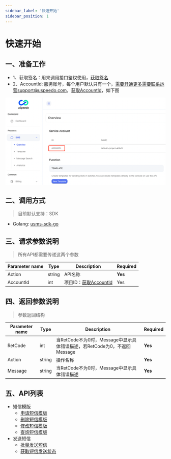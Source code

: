 ```yaml
---
sidebar_label: '快速开始'
sidebar_position: 1
---
```


# 快速开始

## 一、准备工作

- 1、获取签名：用来调用接口鉴权使用，[获取签名](/docs/sms/sdk/signature-2)
- 2、AccountId: 服务账号，每个用户默认只有一个，需要开通更多需要联系运营support@uspeedo.com，[获取AccountId](https://console.uspeedo.com/sms/overview)，如下图

![AccountId](/img/sdk/accountId.png)

## 二、调用方式

> 目前默认支持：SDK

- Golang: [usms-sdk-go](https://github.com/uSpeedo/usms-sdk-go)

## 三、请求参数说明

> 所有API都需要传递这两个参数

|Parameter name| Type |Description|Required|
|---|---|---|---|
| Action | string | API名称   | **Yes**  |
| AccountId | int | 项目ID：[获取AccountId](https://console.uspeedo.com/sms/overview)    | Yes |

## 四、返回参数说明

> 参数返回结构

|Parameter name|Type|Description|Required|
|---|---|---|---|
|RetCode|int|当RetCode不为0时，Message中显示具体错误描述，若RetCode为0，不返回Message|**Yes**|
|Action|string|操作名称|**Yes**|
|Message|string|当RetCode不为0时，Message中显示具体错误描述|**Yes**|

## 五、API列表

- 短信模版
  - [申请短信模版](./list/CreateUSMSTemplate)
  - [删除短信模版](./list/DeleteUSMSTemplate)
  - [修改短信模版](./list/UpdateUSMSTemplate)
  - [查询短信模版](./list/QueryUSMSTemplate)
- 发送短信
  - [批量发送短信](./list/SendBatchUSMSMessage)
  - [获取短信发送状态](./list/GetUSMSSendReceipt)